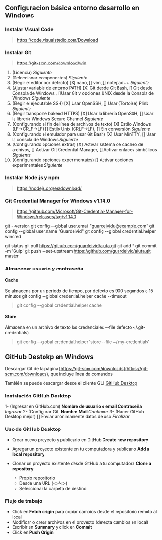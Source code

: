 ## Configuracion básica entorno desarrollo en Windows

### Instalar Visual Code

> https://code.visualstudio.com/Download

### Instalar Git

> https://git-scm.com/download/win

1. (Licencia) *Siguiente*
2. (Seleccionar componentes) *Siguiente*
3. (Elegir el editor por defecto) [X] nano, [] vim, [] notepad++ *Siguiente*
4. (Ajustar variable de entorno PATH) [X] Git desde Git Bash, [] Git desde Consola de Windows , []Usar Git y opciones UNIX desde la Consola de Windows  *Siguiente*
5. (Elegir el ejecutable SSH) [X] Usar OpenSSH, [] Usar (Tortoise) Plink  *Siguiente*
6. (Elegir transporte bakend HTTPS) [X] Usar la librería OpenSSH, [] Usar la librería Windows Secure Channel *Siguiente*
7. (Configurando el fin de línea de archivos de texto) [X] Estilo Windows (LF->CRLF->LF) [] Estilo Unix (CRLF->LF), [] Sin conversión *Siguiente*
8. (Configurando el emulador para usar Git Bash) [X] Usar MinTTY, [] Usar la consola de Windows *Siguiente*
9. (Configurando opciones extras) [X] Activar sistema de cacheo de archivos, [] Activar Git Credential Manager, [] Activar enlaces simbólicos *Siguiente*
10. (Configurando opciones experimentales) [] Activar opciones experimentales *Siguiente*

### Instalar Node.js y npm

> https://nodejs.org/es/download/


### Git Credential Manager for Windows v1.14.0

> https://github.com/Microsoft/Git-Credential-Manager-for-Windows/releases/tag/v1.14.0


git --version
git config --global user.email "guardeividu@example.com"
git config --global user.name "Guardeivid"
git config --global credential.helper wincred

git status
git pull https://github.com/guardeivid/aiuta.git
git add *
git commit -m 'Gulp'
git push --set-upstream https://github.com/guardeivid/aiuta.git master

### Almacenar usuario y contraseña

#### Cache
Se almacena por un periodo de tiempo, por defecto es 900 segundos o 15 minutos
git config --global credential.helper cache --timeout <seconds>
> git config --global credential.helper cache

#### Store
Almacena en un archivo de texto las credenciales
--file <path> defecto ~/.git-credentials).
> git config --global credential.helper 'store --file ~/.my-credentials'



## GitHub Destokp en Windows

Descargar Git de la página [https://git-scm.com/downloads](https://git-scm.com/downloads), que incluye línea de comandos

También se puede descargar desde el cliente GUI [GitHub Desktop](http://windows.github.com)


### Instalación GitHub Desktop

1- (Ingresar en GitHub.com) **Nombre de usuario o email** **Contraseña** *Ingresar*
2- (Configurar Git) **Nombre**  **Mail** *Continuar*
3- (Hacer GitHub Desktop mejor) [] Enviar anónimamente datos de uso *Finalizar*

### Uso de GitHub Desktop

* Crear nuevo proyecto y publicarlo en GitHub **Create new repository**
* Agregar un proyecto existente en tu computadora y publicarlo **Add a local repository**
* Clonar un proyecto existente desde GitHub a tu computadora **Clone a repository**
  
  * Propio repositorio
  * Desde una URL (<<username>>/<<repository>>)
  
  - Seleccionar la carpeta de destino
  
### Flujo de trabajo

* Click en **Fetch origin** para copiar cambios desde el repositorio remoto al local
* Modificar o crear archivos en el proyecto (detecta cambios en local)
* Escribir en **Summary** y click en **Commit**
* Click en **Push Origin**